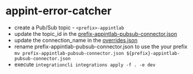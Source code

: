 # appint-error-catcher

- create a Pub/Sub topic - `<prefix>-appintlab`
- update the topic_id in the [prefix-appintlab-pubsub-connector.json](./dev/connectors/prefix-appintlab-pubsub-connector.json)
- update the connection_name in the [overrides.json](./dev/overrides/overrides.json)
- rename prefix-appintlab-pubsub-connector.json to use the your prefix
    `mv prefix-appintlab-pubsub-connector.json ${prefix}-appintlab-pubsub-connector.json`
- execute `integrationcli integrations apply -f . -e dev`